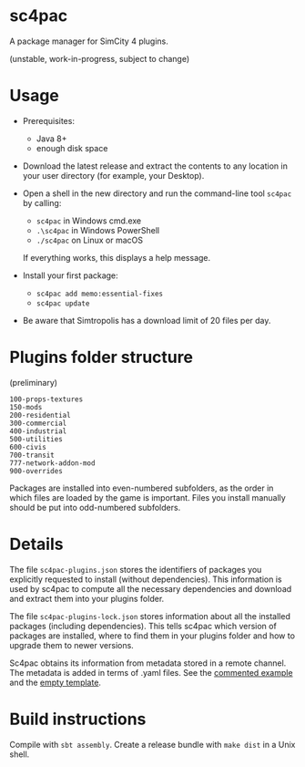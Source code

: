 sc4pac
======

A package manager for SimCity 4 plugins.

(unstable, work-in-progress, subject to change)


# Usage

- Prerequisites:
  - Java 8+
  - enough disk space
- Download the latest release and extract the contents to any location in your user directory (for example, your Desktop).
- Open a shell in the new directory and run the command-line tool `sc4pac` by calling:
  - `sc4pac` in Windows cmd.exe
  - `.\sc4pac` in Windows PowerShell
  - `./sc4pac` on Linux or macOS

  If everything works, this displays a help message.
- Install your first package:
  - `sc4pac add memo:essential-fixes`
  - `sc4pac update`
- Be aware that Simtropolis has a download limit of 20 files per day.


# Plugins folder structure

(preliminary)

    100-props-textures
    150-mods
    200-residential
    300-commercial
    400-industrial
    500-utilities
    600-civis
    700-transit
    777-network-addon-mod
    900-overrides

Packages are installed into even-numbered subfolders, as the order in which files are loaded by the game is important.
Files you install manually should be put into odd-numbered subfolders.


# Details

The file `sc4pac-plugins.json` stores the identifiers of packages you explicitly requested to install (without dependencies).
This information is used by sc4pac to compute all the necessary dependencies and download and extract them into your plugins folder.

The file `sc4pac-plugins-lock.json` stores information about all the installed packages (including dependencies).
This tells sc4pac which version of packages are installed, where to find them in your plugins folder and how to upgrade them to newer versions.

Sc4pac obtains its information from metadata stored in a remote channel.
The metadata is added in terms of .yaml files.
See the [commented example](channel-testing/yaml/templates/package-template-basic.yaml)
and the [empty template](channel-testing/template-empty.yaml).


# Build instructions

Compile with `sbt assembly`.
Create a release bundle with `make dist` in a Unix shell.
